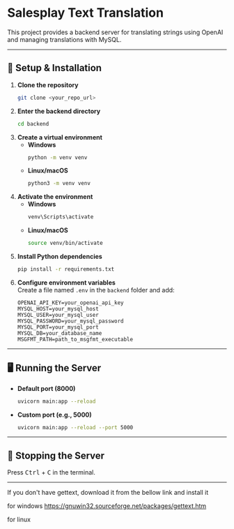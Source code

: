 # Salesplay Text Translation

This project provides a backend server for translating strings using OpenAI and managing translations with MySQL.

---

## 🔧 Setup & Installation

1. **Clone the repository**  
   ```bash
   git clone <your_repo_url>
   ```
2. **Enter the backend directory**  
   ```bash
   cd backend
   ```
3. **Create a virtual environment**  
   - **Windows**  
     ```bash
     python -m venv venv
     ```
   - **Linux/macOS**  
     ```bash
     python3 -m venv venv
     ```
4. **Activate the environment**  
   - **Windows**  
     ```bash
     venv\Scripts\activate
     ```
   - **Linux/macOS**  
     ```bash
     source venv/bin/activate
     ```
5. **Install Python dependencies**  
   ```bash
   pip install -r requirements.txt
   ```
6. **Configure environment variables**  
   Create a file named `.env` in the `backend` folder and add:
   ```env
   OPENAI_API_KEY=your_openai_api_key
   MYSQL_HOST=your_mysql_host
   MYSQL_USER=your_mysql_user
   MYSQL_PASSWORD=your_mysql_password
   MYSQL_PORT=your_mysql_port
   MYSQL_DB=your_database_name
   MSGFMT_PATH=path_to_msgfmt_executable
   ```

---

## 🖥️ Running the Server

- **Default port (8000)**  
  ```bash
  uvicorn main:app --reload
  ```
- **Custom port (e.g., 5000)**  
  ```bash
  uvicorn main:app --reload --port 5000
  ```

---

## 🛑 Stopping the Server

Press <kbd>Ctrl</kbd> + <kbd>C</kbd> in the terminal.

---


If you don't have gettext, download it from the bellow link and install it

for windows
https://gnuwin32.sourceforge.net/packages/gettext.htm

for linux

